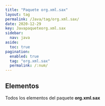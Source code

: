 ```yaml
---
title: "Paquete org.xml.sax"
layout: tag
permalink: /Java/tag/org.xml.sax/
date: 2020-12-29
key: Javapaqueteorg.xml.sax
sidebar: 
  nav: java
aside: 
  toc: true
pagination: 
  enabled: true
  tag: "org.xml.sax"
  permalink: /:num/
---
```


<h2>Elementos</h2>
Todos los elementos del paquete <strong>org.xml.sax</strong>
